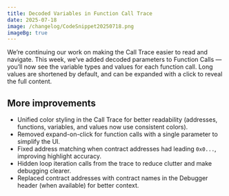 ```yaml
---
title: Decoded Variables in Function Call Trace
date: 2025-07-18
image: /changelog/CodeSnippet20250718.png
imageBg: true
---
```


We’re continuing our work on making the Call Trace easier to read and navigate. This week, we’ve added decoded parameters to Function Calls — you’ll now see the variable types and values for each function call. Long values are shortened by default, and can be expanded with a click to reveal the full content.

## More improvements

- Unified color styling in the Call Trace for better readability (addresses, functions, variables, and values now use consistent colors).
- Removed expand-on-click for function calls with a single parameter to simplify the UI.
- Fixed address matching when contract addresses had leading `0x0...`, improving highlight accuracy.
- Hidden loop iteration calls from the trace to reduce clutter and make debugging clearer.
- Replaced contract addresses with contract names in the Debugger header (when available) for better context.
